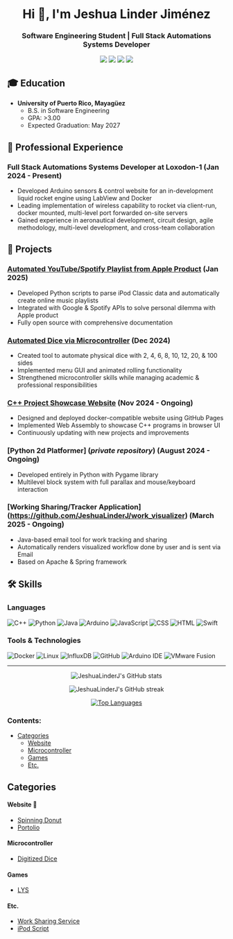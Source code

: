 <h1 align="center">Hi 👋, I'm Jeshua Linder Jiménez</h1>
<h3 align="center">Software Engineering Student | Full Stack Automations Systems Developer</h3>

<p align="center">
  <a href="mailto:jeshualinderj@gmail.com"><img src="https://img.shields.io/badge/Email-jeshualinderj%40gmail.com-blue?style=flat-square&logo=gmail"></a>
  <a href="mailto:jeshua.linder@upr.edu"><img src="https://img.shields.io/badge/University-jeshua.linder%40upr.edu-orange?style=flat-square&logo=gmail"></a>
  <a href="https://www.linkedin.com/in/jeshualinderjimenez/"><img src="https://img.shields.io/badge/LinkedIn-jeshualinderjimenez-0077B5?style=flat-square&logo=linkedin"></a>
  <a href="https://github.com/JeshuaLinderJ"><img src="https://img.shields.io/badge/GitHub-JeshuaLinderJ-181717?style=flat-square&logo=github"></a>
</p>

## 🎓 Education
- **University of Puerto Rico, Mayagüez**
  - B.S. in Software Engineering
  - GPA: >3.00
  - Expected Graduation: May 2027

## 💼 Professional Experience
### Full Stack Automations Systems Developer at Loxodon-1 (Jan 2024 - Present)
- Developed Arduino sensors & control website for an in-development liquid rocket engine using LabView and Docker
- Leading implementation of wireless capability to rocket via client-run, docker mounted, multi-level port forwarded on-site servers
- Gained experience in aeronautical development, circuit design, agile methodology, multi-level development, and cross-team collaboration

## 🚀 Projects

### [Automated YouTube/Spotify Playlist from Apple Product](https://github.com/JeshuaLinderJ/apple-playlist-converter) (Jan 2025)
- Developed Python scripts to parse iPod Classic data and automatically create online music playlists
- Integrated with Google & Spotify APIs to solve personal dilemma with Apple product
- Fully open source with comprehensive documentation

### [Automated Dice via Microcontroller](https://github.com/JeshuaLinderJ/automated-dice) (Dec 2024)
- Created tool to automate physical dice with 2, 4, 6, 8, 10, 12, 20, & 100 sides
- Implemented menu GUI and animated rolling functionality
- Strengthened microcontroller skills while managing academic & professional responsibilities

### [C++ Project Showcase Website](https://JeshuaLinderJ.github.io) (Nov 2024 - Ongoing)
- Designed and deployed docker-compatible website using GitHub Pages
- Implemented Web Assembly to showcase C++ programs in browser UI
- Continuously updating with new projects and improvements

### [Python 2d Platformer] (*private repository*) (August 2024 - Ongoing)
- Developed entirely in Python with Pygame library
- Multilevel block system with full parallax and mouse/keyboard interaction

### [Working Sharing/Tracker Application] (https://github.com/JeshuaLinderJ/work_visualizer) (March 2025 - Ongoing)
- Java-based email tool for work tracking and sharing
- Automatically renders visualized workflow done by user and is sent via Email
- Based on Apache & Spring framework

## 🛠️ Skills
### Languages
![C++](https://img.shields.io/badge/-C++-00599C?style=flat-square&logo=c%2B%2B)
![Python](https://img.shields.io/badge/-Python-3776AB?style=flat-square&logo=python&logoColor=white)
![Java](https://img.shields.io/badge/-Java-ED8B00?style=flat-square&logo=java&logoColor=white)
![Arduino](https://img.shields.io/badge/-Arduino-00979D?style=flat-square&logo=arduino&logoColor=white)
![JavaScript](https://img.shields.io/badge/-JavaScript-F7DF1E?style=flat-square&logo=javascript&logoColor=black)
![CSS](https://img.shields.io/badge/-CSS-1572B6?style=flat-square&logo=css3)
![HTML](https://img.shields.io/badge/-HTML-E34F26?style=flat-square&logo=html5&logoColor=white)
![Swift](https://img.shields.io/badge/-Swift-FA7343?style=flat-square&logo=swift&logoColor=white)

### Tools & Technologies
![Docker](https://img.shields.io/badge/-Docker-2496ED?style=flat-square&logo=docker&logoColor=white)
![Linux](https://img.shields.io/badge/-Linux-FCC624?style=flat-square&logo=linux&logoColor=black)
![InfluxDB](https://img.shields.io/badge/-InfluxDB-22ADF6?style=flat-square&logo=influxdb&logoColor=white)
![GitHub](https://img.shields.io/badge/-GitHub-181717?style=flat-square&logo=github)
![Arduino IDE](https://img.shields.io/badge/-Arduino_IDE-00979D?style=flat-square&logo=arduino&logoColor=white)
![VMware Fusion](https://img.shields.io/badge/-VMware_Fusion-607078?style=flat-square&logo=vmware&logoColor=white)

---

<p align="center">
  <img src="https://github-readme-stats.vercel.app/api?username=JeshuaLinderJ&show_icons=true&theme=radical" alt="JeshuaLinderJ's GitHub stats" />
</p>

<p align="center">
  <img src="https://github-readme-streak-stats.herokuapp.com/?user=JeshuaLinderJ&theme=dark" alt="JeshuaLinderJ's GitHub streak" />
</p>

<p align="center">
  <a href="https://github.com/JeshuaLinderJ/github-readme-stats">
    <img src="https://github-readme-stats.vercel.app/api/top-langs/?username=JeshuaLinderJ&layout=compact&theme=vision-friendly-dark" alt="Top Languages" />
  </a>
</p>
</div>

### Contents:
  - [Categories](#categories)
      - [Website](#website)
      - [Microcontroller](#microcontroller)
      - [Games](#games)
      - [Etc.](#etc)


## Categories

#### Website 🤖
- [Spinning Donut](https://github.com/JeshuaLinderJ/JeshuaLinderJ.github.io)
- [Portolio]()

#### Microcontroller
- [Digitized Dice](https://github.com/JeshuaLinderJ/digitized_die)


#### Games
- [LYS]()

#### Etc.
- [Work Sharing Service](https://github.com/JeshuaLinderJ/work_visualizer)
- [iPod Script](https://github.com/JeshuaLinderJ/ipod_script)



